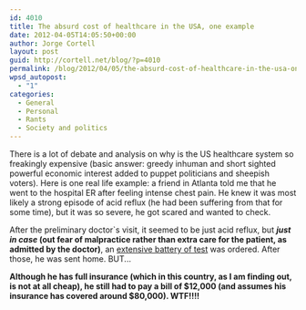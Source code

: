 ```yaml
---
id: 4010
title: The absurd cost of healthcare in the USA, one example
date: 2012-04-05T14:05:50+00:00
author: Jorge Cortell
layout: post
guid: http://cortell.net/blog/?p=4010
permalink: /blog/2012/04/05/the-absurd-cost-of-healthcare-in-the-usa-one-example/
wpsd_autopost:
  - "1"
categories:
  - General
  - Personal
  - Rants
  - Society and politics
---
```

There is a lot of debate and analysis on why is the US healthcare system so freakingly expensive (basic answer: greedy inhuman and short sighted powerful economic interest added to puppet politicians and sheepish voters). Here is one real life example: a friend in Atlanta told me that he went to the hospital ER after feeling intense chest pain. He knew it was most likely a strong episode of acid reflux (he had been suffering from that for some time), but it was so severe, he got scared and wanted to check.

After the preliminary doctor`s visit, it seemed to be just acid reflux, but **_just in case_ (out fear of malpractice rather than extra care for the patient, as admitted by the doctor)**, an <a title="http://choosingwisely.org/" href="http://choosingwisely.org/" target="_blank">extensive battery of test</a> was ordered. After those, he was sent home. BUT...

**Although he has full insurance (which in this country, as I am finding out, is not at all cheap), he still had to pay a bill of $12,000 (and assumes his insurance has covered around $80,000). WTF!!!!**